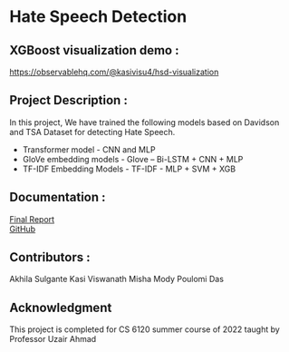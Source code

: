 # Hate Speech Detection

## XGBoost visualization demo :

https://observablehq.com/@kasivisu4/hsd-visualization

## Project Description :

In this project, We have trained the following models based on Davidson and TSA Dataset for detecting Hate Speech. 
 - Transformer model - CNN and MLP
 - GloVe embedding models - Glove – Bi-LSTM + CNN + MLP 
 - TF-IDF Embedding Models - TF-IDF - MLP + SVM + XGB


## Documentation :

[Final Report](https://github.com/kasivisu4/hate-speech-detection/blob/main/HateSpeechDetection_Group9Report.pdf)
<br>
[GitHub](https://github.com/kasivisu4/hate-speech-detection)



## Contributors :
Akhila Sulgante
Kasi Viswanath
Misha Mody
Poulomi Das

## Acknowledgment
This project is completed for CS 6120 summer course of 2022 taught by Professor Uzair Ahmad

